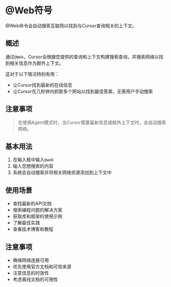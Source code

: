 # @Web符号

@Web命令会自动搜索互联网以找到与Cursor查询相关的上下文。

## 概述

通过`@Web`，Cursor会根据您提供的查询和上下文构建搜索查询，并搜索网络以找到相关信息作为额外上下文。

这对于以下情况特别有用：
- 让Cursor找到最新的在线信息
- 让Cursor在几秒钟内抓取多个网站以找到最佳答案，无需用户手动搜索

## 注意事项

> 在使用Agent模式时，当Cursor需要最新信息或额外上下文时，会自动搜索网络。

## 基本用法

1. 在输入框中输入`@web`
2. 输入您想搜索的内容
3. 系统会自动搜索并将相关网络资源添加到上下文中

## 使用场景

- 查找最新的API文档
- 搜索编程问题的解决方案
- 获取库和框架的使用示例
- 了解最佳实践
- 查看技术博客和教程

## 注意事项

- 确保网络连接可用
- 优先使用官方文档和可信来源
- 注意信息的时效性
- 考虑离线文档的可用性 